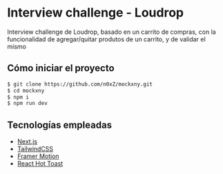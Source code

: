 
# Interview challenge - Loudrop
Interview challenge de Loudrop, basado en un carrito de compras, con la funcionalidad de agregar/quitar produtos de un carrito, y de validar el mísmo

## Cómo iniciar el proyecto
```bash
$ git clone https://github.com/n0xZ/mockxny.git
$ cd mockxny
$ npm i 
$ npm run dev
```



## Tecnologías empleadas

- [Next.js](https://nextjs.org/docs) 
- [TailwindCSS](https://tailwindcss.com/) 
- [Framer Motion](https://www.framer.com/motion/?msclkid=eebdd6b1b6c611eca80ac54144bb931c) 
- [React Hot Toast](https://react-hot-toast.com/) 

